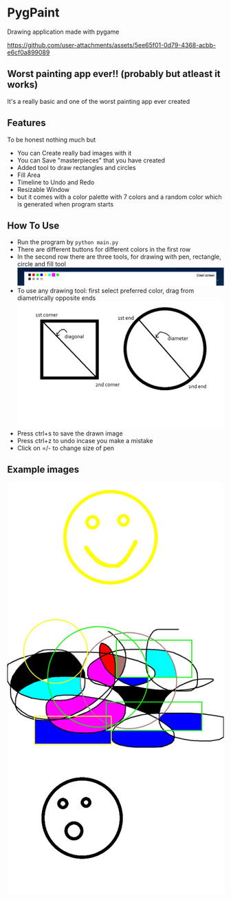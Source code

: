 # PygPaint 
Drawing application made with pygame


https://github.com/user-attachments/assets/5ee65f01-0d79-4368-acbb-e6cf0a899089


## Worst painting app ever!! (probably but atleast it works)
It's a really basic and one of the worst painting app ever created

## Features
To be honest nothing much but
- You can Create really bad images with it
- You can Save "masterpieces" that you have created
- Added tool to draw rectangles and circles
- Fill Area
- Timeline to Undo and Redo 
- Resizable Window
- but it comes with a color palette with 7 colors and a random color which is generated when program starts

## How To Use
- Run the program by ```python main.py```
- There are different buttons for different colors in the first row
- In the second row there are three tools, for drawing with pen, rectangle, circle and fill tool
![toolbar](img/app/toolbar.png)
- To use any drawing tool: first select preferred color, drag from diametrically opposite ends
![circle and rectangles](img/app/circle_and_rectangle.jpg)
- Press ctrl+s to save the drawn image
- Press ctrl+z to undo incase you make a mistake
- Click on =/- to change size of pen

## Example images
![smiley face](img/app/example1.jpg)
![Abstract Art](img/app/example3.jpg)
![O face](img/app/example2.jpg)
